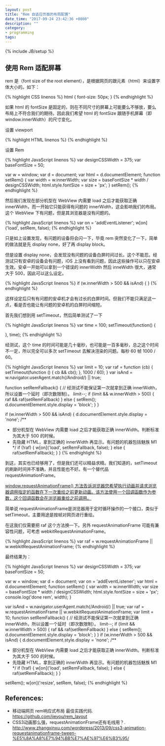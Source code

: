```yaml
---
layout: post
title: "Rem 自适应页面的布局配置"
date_time: "2017-09-24 23:42:36 +0800"
description: ""
category:
- programming
tags:
---
```

{% include JB/setup %}

## 使用 Rem 适配屏幕

rem 是（font size of the root element），是根据网页的跟元素（html）来设置字体大小的。如下：

{% highlight CSS linenos %}
html {
  font-size: 50px;
}
{% endhighlight %}

如果 html 的 fontSize 是固定的，则在不同尺寸的屏幕上可能要么不够放，要么布局上不符合我们的期待。因此我们希望 html 的 fontSize 跟随手机屏幕（即 window.innerWidth）的尺寸变化。

设置 viewport

{% highlight HTML linenos %}
<meta name="viewport" content="initial-scale=1, width=device-width, maximum-scale=1, user-scalable=no">
{% endhighlight %}

设置 Rem

{% highlight JavaScript linenos %}
var designCSSWidth = 375;
var baseFontSize = 50;

var w = window;
var d = document;
var html = d.documentElement;
function setRem() {
  var width = w.innerWidth;
  var size = baseFontSize * width / designCSSWidth;
  html.style.fontSize = size + 'px';
}
setRem();
{% endhighlight %}

然后我们发现在部分机型在 WebView 内需要 load 之后才能获取正确 innerWidth，而一开始它只能获得有问题的 innerWidth，这会影响我们的布局。这个 WebView 下有问题，但是其浏览器是没有问题的。

{% highlight JavaScript linenos %}
var on = 'addEventListener';
w[on]('load', setRem, false);
{% endhighlight %}

只是如上设置发现，有问题的设备将会闪一下，毕竟 rem 突然变化了一下，简单的做法就是先 display none，好了再 display block。

但是设置 display none，会发现没有问题的设备白屏时间过长。这个不能忍。经测试只有安卓的设备会有问题，iOS 上没有看到问题，因此这些操作可以只在安卓生效。安卓一开始可以拿到一个错误的 innerWidth 然后 inneWidth 很大，通常大于 500，因此可以这么设定。

{% highlight JavaScript linenos %}
if (w.innerWidth > 500 && isAnd) {
}
{% endhighlight %}

这样设定后只有有问题的安卓机才会有过长的白屏时间。但我们不能只满足这一点，看是否也能让有问题的安卓机的白屏时间缩短。

首先我们想到用 setTimeout，然后简单测试了一下

{% highlight JavaScript linenos %}
var time = 100;
setTimeout(function() {

}, time);
{% endhighlight %}

经测试，这个 time 的时间可能是几十毫秒，也可能是一百多毫秒，总之这个时间不一定，所以完全可以多次 setTimeout 去解决渲染的问题。每秒 60 帧 1000 / 60。

{% highlight JavaScript linenos %}
var limit = 10;
var raf = function (cb) {
  setTimeout(function () {
    cb && cb();
  }, 1000 / 60);
}
var isAnd = w.navigator.userAgent.match(/Android/) || true;

function setRemFallback() {
  // 经测试不能保证第一次就拿到正确 innerWidth，所以设置一个延时（即次数限制）。
  limit--;
  if (limit && w.innerWidth > 500) {
    raf && raf(setRemFallback)
  } else {
    setRem();
    d.documentElement.style.display = 'block';
  }
}

if (w.innerWidth > 500 && isAnd) {
  d.documentElement.style.display = 'none';
  /**
   * 部分机型在 WebView 内需要 load 之后才能获取正确 innerWidth。判断标准为其大于 500 的时候。
   * 先隐藏 HTML，拿到正确的 innerWidth 再显示。有问题的机器包括魅族 M1
   */
  if (!raf) {
    w[on]('load', setRemFallback, false);
  } else {
    raf(setRemFallback);
  }
}
{% endhighlight %}

到这，其实也已经够用了，但是我们还可以精益求精。我们知道的，setTimeout 的刷新时间并不准确，并且性能也不好。有一个替代品 requestAnimationFrame。

[window.requestAnimationFrame() 方法告诉浏览器您希望执行动画并请求浏览器调用指定的函数在下一次重绘之前更新动画。该方法使用一个回调函数作为参数，这个回调函数会在浏览器重绘之前调用。](https://developer.mozilla.org/zh-CN/docs/Web/API/Window/requestAnimationFrame)

简单说 requestAnimationFrame是浏览器用于定时循环操作的一个接口，类似于setTimeout，主要用途是按帧对网页进行重绘。

在这我们仅需要把 raf 这个方法换一下。另外 requestAnimationFrame 可能有兼容性问题，可考虑 webkitRequestAnimationFrame。

{% highlight JavaScript linenos %}
var raf = w.requestAnimationFrame || w.webkitRequestAnimationFrame;
{% endhighlight %}

最终结果为：

{% highlight JavaScript linenos %}
var designCSSWidth = 375;
var baseFontSize = 50;

var w = window;
var d = document;
var on = 'addEventListener';
var html = d.documentElement;
function setRem() {
  var width = w.innerWidth;
  var size = baseFontSize * width / designCSSWidth;
  html.style.fontSize = size + 'px';
  console.log('done rem', width);
}

var isAnd = w.navigator.userAgent.match(/Android/) || true;
var raf = w.requestAnimationFrame || w.webkitRequestAnimationFrame;
var limit = 10;
function setRemFallback() {
  // 经测试不能保证第一次就拿到正确 innerWidth，所以设置一个延时（即次数限制）。
  limit--;
  if (limit && w.innerWidth > 500) {
    raf && raf(setRemFallback)
  } else {
    setRem();
    d.documentElement.style.display = 'block';
  }
}
if (w.innerWidth > 500 && isAnd) {
  d.documentElement.style.display = 'none';
  /**
   * 部分机型在 WebView 内需要 load 之后才能获取正确 innerWidth。判断标准为其大于 500 的时候。
   * 先隐藏 HTML，拿到正确的 innerWidth 再显示。有问题的机器包括魅族 M1
   */
  if (!raf) {
    w[on]('load', setRemFallback, false);
  } else {
    raf(setRemFallback);
  }
}

setRem();
w[on]('resize', setRem, false);
{% endhighlight %}

## References:

* 移动端网页 rem响应式布局 最佳实践代码. <https://github.com/jieyou/rem_layout>
* CSS3动画那么强，requestAnimationFrame还有毛线用？. <http://www.zhangxinxu.com/wordpress/2013/09/css3-animation-requestanimationframe-tween-%E5%8A%A8%E7%94%BB%E7%AE%97%E6%B3%95/>
